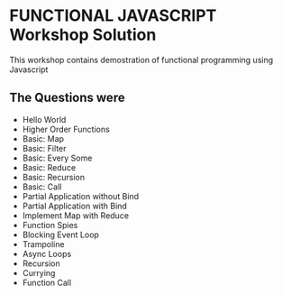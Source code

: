 # FUNCTIONAL JAVASCRIPT Workshop Solution
This workshop contains demostration of functional programming using Javascript

## The Questions were
- Hello World
- Higher Order Functions
- Basic: Map
- Basic: Filter
- Basic: Every Some
- Basic: Reduce
- Basic: Recursion 
- Basic: Call
- Partial Application without Bind
- Partial Application with Bind
- Implement Map with Reduce
- Function Spies
- Blocking Event Loop
- Trampoline
- Async Loops
- Recursion
- Currying
- Function Call